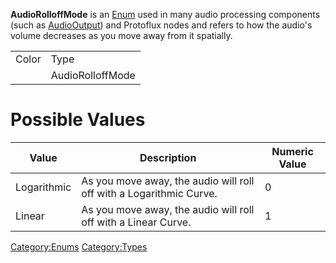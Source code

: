 **AudioRolloffMode** is an [Enum](:Category:Enums "wikilink") used in
many audio processing components (such as
[AudioOutput](AudioOutput_(Component) "wikilink")) and Protoflux nodes
and refers to how the audio's volume decreases as you move away from it
spatially.

|       |                  |
|-------|------------------|
| Color | Type             |
|       | AudioRolloffMode |

# Possible Values

| Value       | Description                                                         | Numeric Value |
|-------------|---------------------------------------------------------------------|---------------|
| Logarithmic | As you move away, the audio will roll off with a Logarithmic Curve. | 0             |
| Linear      | As you move away, the audio will roll off with a Linear Curve.      | 1             |

[Category:Enums](Category:Enums "wikilink")
[Category:Types](Category:Types "wikilink")